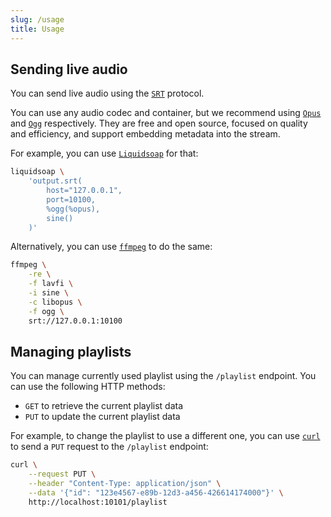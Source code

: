 ```yaml
---
slug: /usage
title: Usage
---
```


## Sending live audio

You can send live audio using the
[`SRT`](https://www.haivision.com/products/srt-secure-reliable-transport)
protocol.

You can use any audio codec and container,
but we recommend using [`Opus`](https://opus-codec.org) and
[`Ogg`](https://www.xiph.org/ogg) respectively.
They are free and open source, focused on quality and efficiency,
and support embedding metadata into the stream.

For example, you can use [`Liquidsoap`](https://www.liquidsoap.info) for that:

```sh
liquidsoap \
    'output.srt(
        host="127.0.0.1",
        port=10100,
        %ogg(%opus),
        sine()
    )'
```

Alternatively, you can use [`ffmpeg`](https://ffmpeg.org) to do the same:

```sh
ffmpeg \
    -re \
    -f lavfi \
    -i sine \
    -c libopus \
    -f ogg \
    srt://127.0.0.1:10100
```

## Managing playlists

You can manage currently used playlist using the `/playlist` endpoint.
You can use the following HTTP methods:

- `GET` to retrieve the current playlist data
- `PUT` to update the current playlist data

For example, to change the playlist to use a different one,
you can use [`curl`](https://curl.se)
to send a `PUT` request to the `/playlist` endpoint:

```sh
curl \
    --request PUT \
    --header "Content-Type: application/json" \
    --data '{"id": "123e4567-e89b-12d3-a456-426614174000"}' \
    http://localhost:10101/playlist
```

